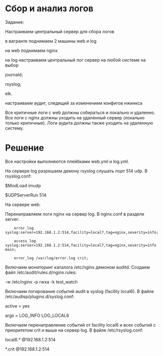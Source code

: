 # Сбор и анализ логов

Задание:

Настраиваем центральный сервер для сбора логов

в вагранте поднимаем 2 машины web и log

на web поднимаем nginx

на log настраиваем центральный лог сервер на любой системе на выбор

journald;

rsyslog;

elk.

настраиваем аудит, следящий за изменением конфигов нжинкса

Все критичные логи с web должны собираться и локально и удаленно. Все логи с nginx должны уходить на удаленный сервер (локально только критичные). Логи аудита должны также уходить на удаленную систему.




# Решение

Все настройки выполняются плейбками web.yml и log.yml.

На сервере log разрешаем демону rsyslog слушать порт 514 udp. В rsyslog.conf:

$ModLoad imudp

$UDPServerRun 514



На сервере web:

Перенаправляем логи nginx на сервер log. В nginx.conf в разделе server:

        error_log syslog:server=192.168.1.2:514,facility=local7,tag=nginx,severity=info;

        access_log syslog:server=192.168.1.2:514,facility=local7,tag=nginx,severity=info main;

        error_log /var/log/error.log crit;

Включаем мониторинг каталога /etc/nginx демоном auditd. Создаем файл /etc/audit/rules.d/nginx.rules:

-w /etc/nginx -p rwxa -k test_watch

Включаем логирование событий audit в syslog (facility local6). В файле /etc/audisp/plugins.d/syslog.conf:

active = yes

args = LOG_INFO LOG_LOCAL6

Включаем перенаправление событий от facility local6 и всех событий с приоритетом crit и выше на сервер log. В файле /etc/rsyslog.conf:

local6.* @192.168.1.2:514

*.crit @192.168.1.2:514
